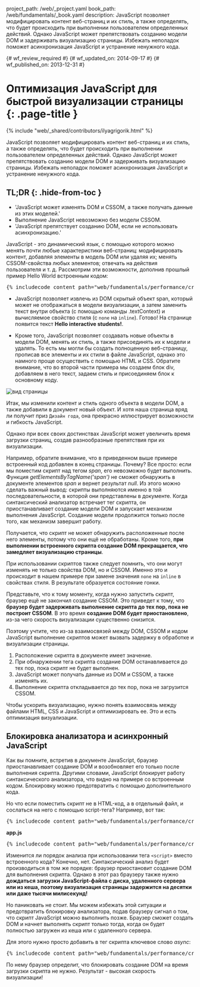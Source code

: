 project_path: /web/_project.yaml
book_path: /web/fundamentals/_book.yaml
description: JavaScript позволяет модифицировать контент веб-страниц и их стиль, а также определять, что будет происходить при выполнении пользователем определенных действий. Однако JavaScript может препятствовать созданию модели DOM и задерживать визуализацию страницы. Избежать неполадок поможет асинхронизация JavaScript и устранение ненужного кода.

{# wf_review_required #}
{# wf_updated_on: 2014-09-17 #}
{# wf_published_on: 2013-12-31 #}

# Оптимизация JavaScript для быстрой визуализации страницы {: .page-title }

{% include "web/_shared/contributors/ilyagrigorik.html" %}


JavaScript позволяет модифицировать контент веб-страниц и их стиль, а также определять, что будет происходить при выполнении пользователем определенных действий. Однако JavaScript может препятствовать созданию модели DOM и задерживать визуализацию страницы. Избежать неполадок поможет асинхронизация JavaScript и устранение ненужного кода.



## TL;DR {: .hide-from-toc }
- 'JavaScript может изменять DOM и CSSOM, а также получать данные из этих моделей.'
- Выполнение JavaScript невозможно без модели CSSOM.
- 'JavaScript препятствует созданию DOM, если не использовать асинхронизацию.'


JavaScript - это динамический язык, с помощью которого можно менять почти любые характеристики веб-страниц: модифицировать контент, добавляя элементы в модель DOM или удаляя их; менять CSSOM-свойства любых элементов; отвечать на действия пользователя и т. д. Рассмотрим эти возможности, дополнив прошлый пример Hello World встроенным кодом:

<pre class="prettyprint">
{% includecode content_path="web/fundamentals/performance/critical-rendering-path/_code/script.html" region_tag="full" %}
</pre>

* JavaScript позволяет извлечь из DOM скрытый объект span, который может не отображаться в модели визуализации, а затем заменить текст внутри объекта (с помощью команды .textContext) и вычисляемое свойство стиля (с `none` на `inline`). Готово! На странице появится текст **Hello interactive students!**.

* Кроме того, JavaScript позволяет создавать новые объекты в модели DOM, менять их стиль, а также присоединять их к модели и удалять. То есть мы могли бы создать полноценную веб-страницу, прописав все элементы и их стили в файле JavaScript, однако это намного проще осуществить с помощью HTML и CSS. Обратите внимание, что во второй части примера мы создаем блок div, добавляем в него текст, задаем стиль и присоединяем блок к основному коду.

<img src="images/device-js-small.png" class="center" alt="вид страницы">

Итак, мы изменили контент и стиль одного объекта в модели DOM, а также добавили в документ новый объект. И хотя наша страница вряд ли получит приз `Дизайн года`, она прекрасно иллюстрирует возможности и гибкость JavaScript.

Однако при всех своих достинствах JavaScript может увеличить время загрузки страниц, создав разнообразные препятствия при их визуализации.

Например, обратите внимание, что в приведенном выше примере встроенный код добавлен в конец страницы. Почему? Все просто: если мы поместим скрипт над тегом _span_, его невозможно будет выполнить. Функция _getElementsByTagName('span')_ не сможет обнаружить в документе элементов _span_ и вернет результат _null_. Из этого можно сделать важный вывод: скрипты выполняются именно в той последовательности, в которой они представлены в документе. Когда синтаксический анализатор встречает тег скрипта, он приостанавливает создание модели DOM и запускает механизм выполнения JavaScript. Создание модели продолжится только после того, как механизм завершит работу. 

Получается, что скрипт не может обнаружить расположенные после него элементы, потому что они ещё не обработаны. Кроме того, **при выполнении встроенного скрипта создание DOM прекращается, что замедляет визуализацию страницы**.

При использовании скриптов также следует помнить, что они могут изменять не только свойства DOM, но и CSSOM. Именно это и происходит в нашем примере при замене значения `none` на `inline` в свойствах стиля. В результате образуется состояние гонки.

Представьте, что к тому моменту, когда нужно запустить скрипт, браузер ещё не закончил создание CSSOM. Это приведет к тому, что **браузер будет задерживать выполнение скрипта до тех пор, пока не построит CSSOM**. В это время **создание DOM будет приостановлено**, из-за чего скорость визуализации существенно снизится.

Поэтому учтите, что из-за взаимосвязей между DOM, CSSOM и кодом JavaScript выполнение скриптов может вызвать задержку в обработке и визуализации страницы.

1. Расположение скрипта в документе имеет значение.
2. При обнаружении тега скрипта создание DOM останавливается до тех пор, пока скрипт не будет выполнен.
3. JavaScript может получать данные из DOM и CSSOM, а также изменять их.
4. Выполнение скрипта откладывается до тех пор, пока не загрузится CSSOM.

Чтобы ускорить визуализацию, нужно понять взаимосвязь между файлами HTML, CSS и JavaScript и оптимизировать ее. Это и есть оптимизация визуализации.


## Блокировка анализатора и асинхронный JavaScript

Как вы помните, встретив в документе JavaScript, браузер приостанавливает создание DOM и возобновляет его только после выполнения скрипта. Другими словами, JavaScript блокирует работу синтаксического анализатора, что видно на примере со встроенным кодом. Блокировку можно предотвратить с помощью дополнительного кода.

Но что если поместить скрипт не в HTML-код, а в отдельный файл, и сослаться на него с помощью script-тега? Например, вот так:

<pre class="prettyprint">
{% includecode content_path="web/fundamentals/performance/critical-rendering-path/_code/split_script.html" region_tag="full" %}
</pre>

**app.js**

<pre class="prettyprint">
{% includecode content_path="web/fundamentals/performance/critical-rendering-path/_code/app.js" region_tag="full"   adjust_indentation="auto" %}
</pre>

Изменится ли порядок анализа при использовании тега `<script>` вместо встроенного кода? Конечно, нет. Синтаксический анализ будет производиться в том же порядке: браузер приостановит создание DOM для выполнения скрипта. Однако в этот раз браузеру также нужно **дождаться загрузки JavaScript-файла с диска, удаленного сервера или из кеша, поэтому визуализация страницы задержится на десятки или даже тысячи милисекунд!**

Но паниковать не стоит. Мы можем избежать этой ситуации и предотвратить блокировку анализатора, подав браузеру сигнал о том, что скрипт JavaScript можно выполнить позже. Браузер сможет создать DOM и начнет выполнять скрипт только тогда, когда он будет полностью загружен из кеша или с удаленного сервера.

Для этого нужно просто добавить в тег скрипта ключевое слово _async_:

<pre class="prettyprint">
{% includecode content_path="web/fundamentals/performance/critical-rendering-path/_code/split_script_async.html" region_tag="full" %}
</pre>

По нему браузер определит, что блокировать создание DOM на время загрузки скрипта не нужно. Результат - высокая скорость визуализации!



